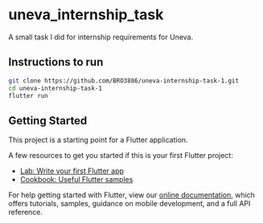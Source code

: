 # uneva_internship_task

A small task I did for internship requirements for Uneva.


## Instructions to run

```bash
git clone https://github.com/BRO3886/uneva-internship-task-1.git
cd uneva-internship-task-1
flutter run
```


## Getting Started

This project is a starting point for a Flutter application.

A few resources to get you started if this is your first Flutter project:

- [Lab: Write your first Flutter app](https://flutter.dev/docs/get-started/codelab)
- [Cookbook: Useful Flutter samples](https://flutter.dev/docs/cookbook)

For help getting started with Flutter, view our
[online documentation](https://flutter.dev/docs), which offers tutorials,
samples, guidance on mobile development, and a full API reference.
